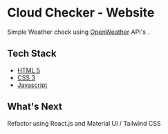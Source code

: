 # Cloud Checker - Website
Simple Weather check using [OpenWeather](https://openweathermap.org/) API's .

## Tech Stack
- [HTML 5](https://developer.mozilla.org/en-US/docs/Glossary/HTML5)
- [CSS 3](https://developer.mozilla.org/en-US/docs/Web/CSS)
- [Javascript](https://www.javascript.com/)

## What's Next
Refactor using React.js and Material UI / Tailwind CSS

